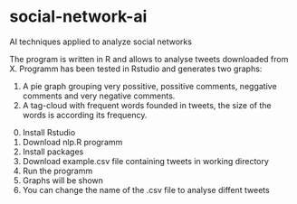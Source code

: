 # social-network-ai
AI techniques applied to analyze social networks

The program is written in R and allows to analyse tweets downloaded from X. Programm has been tested in Rstudio and generates two graphs:
1) A pie graph grouping very possitive, possitive comments, neggative comments and very negative comments.
2) A tag-cloud with frequent words founded in tweets, the size of the words is according its frequency.

0. Install Rstudio
1. Download nlp.R programm
2. Install packages
3. Download example.csv file containing tweets in working directory
4. Run the programm
5. Graphs will be shown
6. You can change the name of the .csv file to analyse diffent tweets

